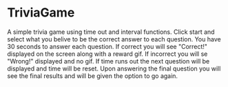 # TriviaGame

A simple trivia game using time out and interval functions.
Click start and select what you belive to be the correct answer to each question.
You have 30 seconds to answer each question.
If correct you will see "Correct!" displayed on the screen along with a reward gif.
If incorrect you will se "Wrong!" displayed and no gif.
If time runs out the next question will be displayed and time will be reset.
Upon answering the final question you will see the final results and will be given the option to go again.
